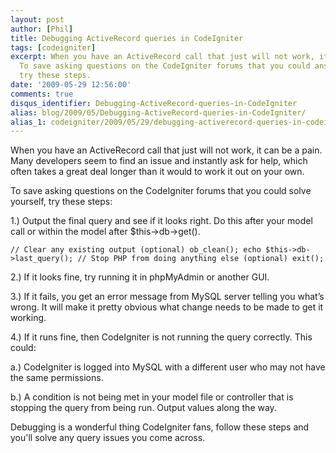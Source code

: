 ```yaml
---
layout: post
author: [Phil]
title: Debugging ActiveRecord queries in CodeIgniter
tags: [codeigniter]
excerpt: When you have an ActiveRecord call that just will not work, it can be a pain.
  To save asking questions on the CodeIgniter forums that you could answer yourself,
  try these steps.
date: '2009-05-29 12:56:00'
comments: true
disqus_identifier: Debugging-ActiveRecord-queries-in-CodeIgniter
alias: blog/2009/05/Debugging-ActiveRecord-queries-in-CodeIgniter/
alias_1: codeigniter/2009/05/29/debugging-activerecord-queries-in-codeigniter/
---
```


When you have an ActiveRecord call that just will not work, it can be a pain. Many developers seem to find an issue and instantly ask for help, which often takes a great deal longer than it would to work it out on your own.

To save asking questions on the CodeIgniter forums that you could solve yourself, try these steps:

1.) Output the final query and see if it looks right. Do this after your model call or within the model after $this->db->get().

` // Clear any existing output (optional) ob_clean(); echo $this->db->last_query(); // Stop PHP from doing anything else (optional) exit(); `

2.) If it looks fine, try running it in phpMyAdmin or another GUI.

3.) If it fails, you get an error message from MySQL server telling you what’s wrong. It will make it pretty obvious what change needs to be made to get it working.

4.) If it runs fine, then CodeIgniter is not running the query correctly. This could:

a.) CodeIgniter is logged into MySQL with a different user who may not have the same permissions.

b.) A condition is not being met in your model file or controller that is stopping the query from being run. Output values along the way.

Debugging is a wonderful thing CodeIgniter fans, follow these steps and you'll solve any query issues you come across.
